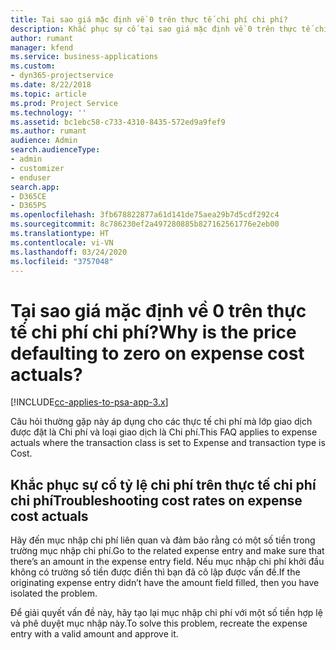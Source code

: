 ```yaml
---
title: Tại sao giá mặc định về 0 trên thực tế chi phí chi phí?
description: Khắc phục sự cố tại sao giá mặc định về 0 trên thực tế chi phí chi phí?
author: rumant
manager: kfend
ms.service: business-applications
ms.custom:
- dyn365-projectservice
ms.date: 8/22/2018
ms.topic: article
ms.prod: Project Service
ms.technology: ''
ms.assetid: bc1ebc58-c733-4310-8435-572ed9a9fef9
ms.author: rumant
audience: Admin
search.audienceType:
- admin
- customizer
- enduser
search.app:
- D365CE
- D365PS
ms.openlocfilehash: 3fb678822877a61d141de75aea29b7d5cdf292c4
ms.sourcegitcommit: 8c786230ef2a497280885b827162561776e2eb00
ms.translationtype: HT
ms.contentlocale: vi-VN
ms.lasthandoff: 03/24/2020
ms.locfileid: "3757048"
---
```

# <a name="why-is-the-price-defaulting-to-zero-on-expense-cost-actuals"></a><span data-ttu-id="c01bb-103">Tại sao giá mặc định về 0 trên thực tế chi phí chi phí?</span><span class="sxs-lookup"><span data-stu-id="c01bb-103">Why is the price defaulting to zero on expense cost actuals?</span></span>

[!INCLUDE[cc-applies-to-psa-app-3.x](../includes/cc-applies-to-psa-app-3x.md)]

<span data-ttu-id="c01bb-104">Câu hỏi thường gặp này áp dụng cho các thực tế chi phí mà lớp giao dịch được đặt là Chi phí và loại giao dịch là Chi phí.</span><span class="sxs-lookup"><span data-stu-id="c01bb-104">This FAQ applies to expense actuals where the transaction class is set to Expense and transaction type is Cost.</span></span>

## <a name="troubleshooting-cost-rates-on-expense-cost-actuals"></a><span data-ttu-id="c01bb-105">Khắc phục sự cố tỷ lệ chi phí trên thực tế chi phí chi phí</span><span class="sxs-lookup"><span data-stu-id="c01bb-105">Troubleshooting cost rates on expense cost actuals</span></span>

<span data-ttu-id="c01bb-106">Hãy đến mục nhập chi phí liên quan và đảm bảo rằng có một số tiền trong trường mục nhập chi phí.</span><span class="sxs-lookup"><span data-stu-id="c01bb-106">Go to the related expense entry and make sure that there’s an amount in the expense entry field.</span></span> <span data-ttu-id="c01bb-107">Nếu mục nhập chi phí khởi đầu không có trường số tiền được điền thì bạn đã cô lập được vấn đề.</span><span class="sxs-lookup"><span data-stu-id="c01bb-107">If the originating expense entry didn’t have the amount field filled, then you have isolated the problem.</span></span>
 
<span data-ttu-id="c01bb-108">Để giải quyết vấn đề này, hãy tạo lại mục nhập chi phí với một số tiền hợp lệ và phê duyệt mục nhập này.</span><span class="sxs-lookup"><span data-stu-id="c01bb-108">To solve this problem, recreate the expense entry with a valid amount and approve it.</span></span>
